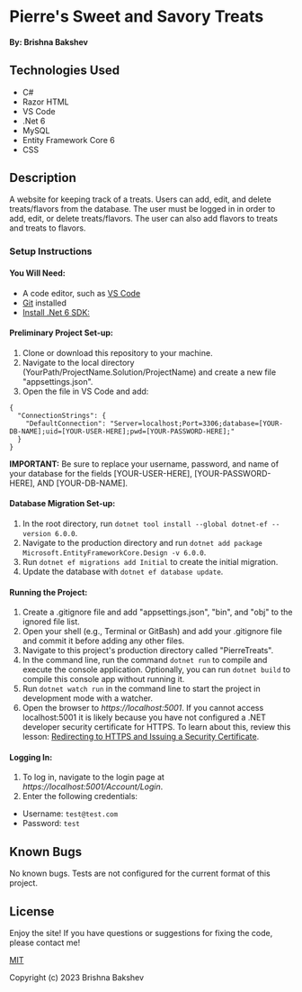 # Pierre's Sweet and Savory Treats

#### By: Brishna Bakshev

## Technologies Used

* C#
* Razor HTML
* VS Code
* .Net 6
* MySQL
* Entity Framework Core 6
* CSS

## Description
A website for keeping track of a treats. Users can add, edit, and delete treats/flavors from the database. The user must be logged in in order to add, edit, or delete treats/flavors. The user can also add flavors to treats and treats to flavors.

### Setup Instructions

#### You Will Need: 

* A code editor, such as [VS Code](https://code.visualstudio.com/)
* [Git](https://github.com/) installed
* [Install .Net 6 SDK:](https://www.learnhowtoprogram.com/c-and-net/getting-started-with-c/installing-c-and-net)


#### Preliminary Project Set-up:
1. Clone or download this repository to your machine.
2. Navigate to the local directory (YourPath/ProjectName.Solution/ProjectName) and create a new file "appsettings.json".
3. Open the file in VS Code and add:
  ```
  {
    "ConnectionStrings": {
      "DefaultConnection": "Server=localhost;Port=3306;database=[YOUR-DB-NAME];uid=[YOUR-USER-HERE];pwd=[YOUR-PASSWORD-HERE];"
    }
  }
  ```

**IMPORTANT:** Be sure to replace your username, password, and name of your database for the fields [YOUR-USER-HERE], [YOUR-PASSWORD-HERE], AND [YOUR-DB-NAME].

#### Database Migration Set-up:
1. In the root directory, run `dotnet tool install --global dotnet-ef --version 6.0.0`.
2. Navigate to the production directory and run `dotnet add package Microsoft.EntityFrameworkCore.Design -v 6.0.0`.
3. Run `dotnet ef migrations add Initial` to create the initial migration.
4. Update the database with `dotnet ef database update`.

#### Running the Project:
1. Create a .gitignore file and add "appsettings.json", "bin", and "obj" to the ignored file list.  
2. Open your shell (e.g., Terminal or GitBash) and add your .gitignore file and commit it before adding any other files. 
3. Navigate to this project's production directory called "PierreTreats". 
4. In the command line, run the command `dotnet run` to compile and execute the console application. Optionally, you can run `dotnet build` to compile this console app without running it.
5. Run `dotnet watch run` in the command line to start the project in development mode with a watcher.
6. Open the browser to _https://localhost:5001_. If you cannot access localhost:5001 it is likely because you have not configured a .NET developer security certificate for HTTPS. To learn about this, review this lesson: [Redirecting to HTTPS and Issuing a Security Certificate](https://www.learnhowtoprogram.com/c-and-net/basic-web-applications/redirecting-to-https-and-issuing-a-security-certificate).

#### Logging In:
1. To log in, navigate to the login page at _https://localhost:5001/Account/Login_.
2. Enter the following credentials:
  * Username: `test@test.com`
  * Password: `test`

## Known Bugs

No known bugs. Tests are not configured for the current format of this project.

## License
Enjoy the site! If you have questions or suggestions for fixing the code, please contact me!

[MIT](https://github.com/git/git-scm.com/blob/main/MIT-LICENSE.txt)

Copyright (c) 2023 Brishna Bakshev